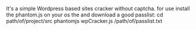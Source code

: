 It's a simple Wordpress based sites cracker without captcha.
for use install the phantom.js on your os the and download a good passlist:
cd path/of/project/src
phantomjs wpCracker.js /path/of/passlist.txt

